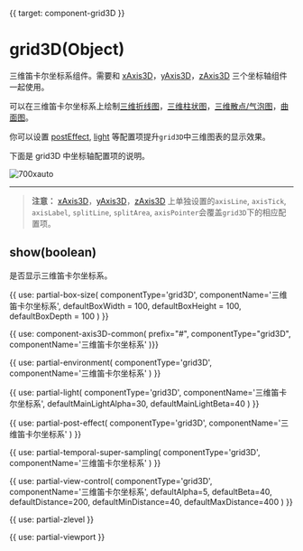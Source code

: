 {{ target: component-grid3D }}

# grid3D(Object)

三维笛卡尔坐标系组件。需要和 [xAxis3D](~xAxis3D)，[yAxis3D](~yAxis3D)，[zAxis3D](~zAxis3D) 三个坐标轴组件一起使用。

可以在三维笛卡尔坐标系上绘制[三维折线图](~series-line3D)，[三维柱状图](~series-bar3D)，[三维散点/气泡图](~series-scatter3D)，[曲面图](~series-surface)。

你可以设置 [postEffect](~grid3D.postEffect), [light](~grid3D.light) 等配置项提升`grid3D`中三维图表的显示效果。

下面是 grid3D 中坐标轴配置项的说明。

![700xauto](~grid3D.png)

---

> **注意：** [xAxis3D](~xAxis3D)，[yAxis3D](~yAxis3D)，[zAxis3D](~zAxis3D) 上单独设置的`axisLine`, `axisTick`, `axisLabel`, `splitLine`, `splitArea`, `axisPointer`会覆盖`grid3D`下的相应配置项。



## show(boolean)

是否显示三维笛卡尔坐标系。


{{ use: partial-box-size(
    componentType='grid3D',
    componentName='三维笛卡尔坐标系',
    defaultBoxWidth = 100,
    defaultBoxHeight = 100,
    defaultBoxDepth = 100
) }}

{{ use: component-axis3D-common(
    prefix="#",
    componentType="grid3D",
    componentName='三维笛卡尔坐标系'
)}}

{{ use: partial-environment(
    componentType='grid3D',
    componentName='三维笛卡尔坐标系'
) }}

{{ use: partial-light(
    componentType='grid3D',
    componentName='三维笛卡尔坐标系',
    defaultMainLightAlpha=30,
    defaultMainLightBeta=40
) }}

{{ use: partial-post-effect(
    componentType='grid3D',
    componentName='三维笛卡尔坐标系'
) }}

{{ use: partial-temporal-super-sampling(
    componentType='grid3D',
    componentName='三维笛卡尔坐标系'
) }}

{{ use: partial-view-control(
    componentType='grid3D',
    componentName='三维笛卡尔坐标系',
    defaultAlpha=5,
    defaultBeta=40,
    defaultDistance=200,
    defaultMinDistance=40,
    defaultMaxDistance=400
) }}


{{ use: partial-zlevel }}

{{ use: partial-viewport }}

